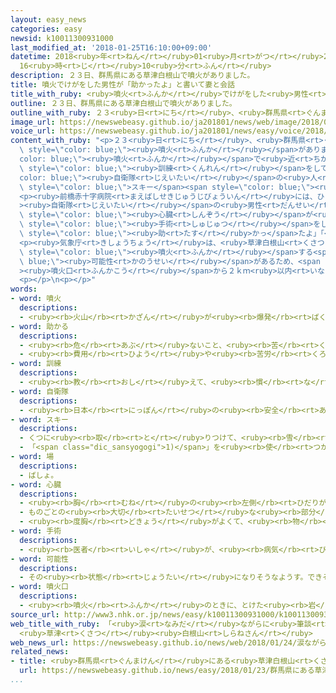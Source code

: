 ```yaml
---
layout: easy_news
categories: easy
newsid: k10011300931000
last_modified_at: '2018-01-25T16:10:00+09:00'
datetime: 2018<ruby>年<rt>ねん</rt></ruby>01<ruby>月<rt>がつ</rt></ruby>25<ruby>日<rt>にち</rt></ruby>
  16<ruby>時<rt>じ</rt></ruby>10<ruby>分<rt>ふん</rt></ruby>
description: ２３日、群馬県にある草津白根山で噴火がありました。
title: 噴火でけがをした男性が「助かったよ」と書いて妻と会話
title_with_ruby: <ruby>噴火<rt>ふんか</rt></ruby>でけがをした<ruby>男性<rt>だんせい</rt></ruby>が「<ruby>助<rt>たす</rt></ruby>かったよ」と<ruby>書<rt>か</rt></ruby>いて<ruby>妻<rt>つま</rt></ruby>と<ruby>会話<rt>かいわ</rt></ruby>
outline: ２３日、群馬県にある草津白根山で噴火がありました。
outline_with_ruby: ２３<ruby>日<rt>にち</rt></ruby>、<ruby>群馬県<rt>ぐんまけん</rt></ruby>にある<ruby>草津白根山<rt>くさつしらねさん</rt></ruby>で<ruby>噴火<rt>ふんか</rt></ruby>がありました。
image_url: https://newswebeasy.github.io/ja201801/news/web/image/2018/01/24/K10011300931_1801241801_1801241814_01_02.jpg
voice_url: https://newswebeasy.github.io/ja201801/news/easy/voice/2018/01/25/k10011300931000.mp3
content_with_ruby: "<p>２３<ruby>日<rt>にち</rt></ruby>、<ruby>群馬県<rt>ぐんまけん</rt></ruby>にある<ruby>草津白根山<rt>くさつしらねさん</rt></ruby>で<span\
  \ style=\"color: blue;\"><ruby>噴火<rt>ふんか</rt></ruby></span>がありました。この<span style=\"\
  color: blue;\"><ruby>噴火<rt>ふんか</rt></ruby></span>で<ruby>近<rt>ちか</rt></ruby>くにある<ruby>草津国際<rt>くさつこくさい</rt></ruby>スキー<ruby>場<rt>じょう</rt></ruby>には<ruby>石<rt>いし</rt></ruby>が<ruby>飛<rt>と</rt></ruby>んできて、<span\
  \ style=\"color: blue;\"><ruby>訓練<rt>くんれん</rt></ruby></span>をしていた<span style=\"\
  color: blue;\"><ruby>自衛隊<rt>じえいたい</rt></ruby></span>の<ruby>人<rt>ひと</rt></ruby>が<ruby>１人<rt>ひとり</rt></ruby><ruby>亡<rt>な</rt></ruby>くなりました。ほかにも１１<ruby>人<rt>にん</rt></ruby>がけがをしました。<span\
  \ style=\"color: blue;\">スキー</span><span style=\"color: blue;\"><ruby>場<rt>じょう</rt></ruby></span>に<ruby>落<rt>お</rt></ruby>ちていた<ruby>石<rt>いし</rt></ruby>の<ruby>中<rt>なか</rt></ruby>には<ruby>大<rt>おお</rt></ruby>きさが５０ｃｍから６０ｃｍぐらいの<ruby>石<rt>いし</rt></ruby>もありました。</p>\n\
  <p><ruby>前橋赤十字病院<rt>まえばしせきじゅうじびょういん</rt></ruby>には、ひどいけがをした<span style=\"color: blue;\"\
  ><ruby>自衛隊<rt>じえいたい</rt></ruby></span>の<ruby>男性<rt>だんせい</rt></ruby>が<ruby>運<rt>はこ</rt></ruby>ばれました。<ruby>医者<rt>いしゃ</rt></ruby>によると、<ruby>男性<rt>だんせい</rt></ruby>は<ruby>病院<rt>びょういん</rt></ruby>に<ruby>来<rt>き</rt></ruby>たときは<span\
  \ style=\"color: blue;\"><ruby>心臓<rt>しんぞう</rt></ruby></span>が<ruby>止<rt>と</rt></ruby>まりそうでした。<span\
  \ style=\"color: blue;\"><ruby>手術<rt>しゅじゅつ</rt></ruby></span>をして、<ruby>２４日<rt>にじゅうよっか</rt></ruby>の<ruby>朝<rt>あさ</rt></ruby>は、<ruby>男性<rt>だんせい</rt></ruby>は<ruby>妻<rt>つま</rt></ruby>と<ruby>紙<rt>かみ</rt></ruby>に<ruby>言葉<rt>ことば</rt></ruby>を<ruby>書<rt>か</rt></ruby>いて<ruby>会話<rt>かいわ</rt></ruby>ができるぐらい<ruby>元気<rt>げんき</rt></ruby>になりました。<ruby>男性<rt>だんせい</rt></ruby>と<ruby>妻<rt>つま</rt></ruby>は<ruby>泣<rt>な</rt></ruby>きながら「<span\
  \ style=\"color: blue;\"><ruby>助<rt>たす</rt></ruby>かっ</span>たよ」「<ruby>頑張<rt>がんば</rt></ruby>ったね」などと<ruby>書<rt>か</rt></ruby>いていました。</p>\n\
  <p><ruby>気象庁<rt>きしょうちょう</rt></ruby>は、<ruby>草津白根山<rt>くさつしらねさん</rt></ruby>ではこれからも<span\
  \ style=\"color: blue;\"><ruby>噴火<rt>ふんか</rt></ruby></span>する<span style=\"color:\
  \ blue;\"><ruby>可能性<rt>かのうせい</rt></ruby></span>があるため、<span style=\"color: blue;\"\
  ><ruby>噴火口<rt>ふんかこう</rt></ruby></span>から２ｋｍ<ruby>以内<rt>いない</rt></ruby>には<ruby>入<rt>はい</rt></ruby>らないように<ruby>言<rt>い</rt></ruby>っています。</p>\n\
  <p></p>\n<p></p>"
words:
- word: 噴火
  descriptions:
  - <ruby><rb>火山</rb><rt>かざん</rt></ruby>が<ruby><rb>爆発</rb><rt>ばくはつ</rt></ruby>して、とけた<ruby><rb>溶岩</rb><rt>ようがん</rt></ruby>や、<ruby><rb>火山灰</rb><rt>かざんばい</rt></ruby>・<ruby><rb>水蒸気</rb><rt>すいじょうき</rt></ruby>・ガスをふき<ruby><rb>出</rb><rt>だ</rt></ruby>すこと。
- word: 助かる
  descriptions:
  - <ruby><rb>危</rb><rt>あぶ</rt></ruby>ないこと、<ruby><rb>苦</rb><rt>くる</rt></ruby>しいことから、のがれる。
  - <ruby><rb>費用</rb><rt>ひよう</rt></ruby>や<ruby><rb>苦労</rb><rt>くろう</rt></ruby>が<ruby><rb>少</rb><rt>すく</rt></ruby>なくてすむ。
- word: 訓練
  descriptions:
  - <ruby><rb>教</rb><rt>おし</rt></ruby>えて、<ruby><rb>慣</rb><rt>な</rt></ruby>れさせること。また、うまくできるように<ruby><rb>練習</rb><rt>れんしゅう</rt></ruby>すること。
- word: 自衛隊
  descriptions:
  - <ruby><rb>日本</rb><rt>にっぽん</rt></ruby>の<ruby><rb>安全</rb><rt>あんぜん</rt></ruby>を<ruby><rb>守</rb><rt>まも</rt></ruby>るために、<ruby><rb>第二次世界大戦</rb><rt>だいにじせかいたいせん</rt></ruby><ruby><rb>後</rb><rt>ご</rt></ruby>に<ruby><rb>作</rb><rt>つく</rt></ruby>られた<ruby><rb>防衛組織</rb><rt>ぼうえいそしき</rt></ruby>。<ruby><rb>陸上</rb><rt>りくじょう</rt></ruby>・<ruby><rb>海上</rb><rt>かいじょう</rt></ruby>・<ruby><rb>航空</rb><rt>こうくう</rt></ruby>に<ruby><rb>分</rb><rt>わ</rt></ruby>かれる。
- word: スキー
  descriptions:
  - くつに<ruby><rb>取</rb><rt>と</rt></ruby>りつけて、<ruby><rb>雪</rb><rt>ゆき</rt></ruby>の<ruby><rb>上</rb><rt>うえ</rt></ruby>をすべる<ruby><rb>細長</rb><rt>ほそなが</rt></ruby>い<ruby><rb>板</rb><rt>いた</rt></ruby>。
  - 「<span class="dic_sansyogogi">1)</span>」を<ruby><rb>使</rb><rt>つか</rt></ruby>って<ruby><rb>雪</rb><rt>ゆき</rt></ruby>の<ruby><rb>上</rb><rt>うえ</rt></ruby>をすべるスポーツ。
- word: 場
  descriptions:
  - ばしょ。
- word: 心臓
  descriptions:
  - <ruby><rb>胸</rb><rt>むね</rt></ruby>の<ruby><rb>左側</rb><rt>ひだりがわ</rt></ruby>にあって、<ruby><rb>血液</rb><rt>けつえき</rt></ruby>を<ruby><rb>体</rb><rt>からだ</rt></ruby>じゅうに<ruby><rb>送</rb><rt>おく</rt></ruby>り<ruby><rb>出</rb><rt>だ</rt></ruby>すポンプの<ruby><rb>役目</rb><rt>やくめ</rt></ruby>をする<ruby><rb>器官</rb><rt>きかん</rt></ruby>。こぶしぐらいの<ruby><rb>大</rb><rt>おお</rt></ruby>きさで、<ruby><rb>左右</rb><rt>さゆう</rt></ruby>の<ruby><rb>心房</rb><rt>しんぼう</rt></ruby>と<ruby><rb>左右</rb><rt>さゆう</rt></ruby>の<ruby><rb>心室</rb><rt>しんしつ</rt></ruby>の<ruby><rb>四</rb><rt>よっ</rt></ruby>つの<ruby><rb>部分</rb><rt>ぶぶん</rt></ruby>からできている。
  - ものごとの<ruby><rb>大切</rb><rt>たいせつ</rt></ruby>な<ruby><rb>部分</rb><rt>ぶぶん</rt></ruby>。
  - <ruby><rb>度胸</rb><rt>どきょう</rt></ruby>がよくて、<ruby><rb>物</rb><rt>もの</rt></ruby>おじしないこと。
- word: 手術
  descriptions:
  - <ruby><rb>医者</rb><rt>いしゃ</rt></ruby>が、<ruby><rb>病気</rb><rt>びょうき</rt></ruby>や<ruby><rb>傷</rb><rt>きず</rt></ruby>のところを、<ruby><rb>切</rb><rt>き</rt></ruby>り<ruby><rb>開</rb><rt>ひら</rt></ruby>いたり<ruby><rb>切</rb><rt>き</rt></ruby>り<ruby><rb>取</rb><rt>と</rt></ruby>ったりして、<ruby><rb>治療</rb><rt>ちりょう</rt></ruby>すること。
- word: 可能性
  descriptions:
  - その<ruby><rb>状態</rb><rt>じょうたい</rt></ruby>になりそうなようす。できそうなようす。
- word: 噴火口
  descriptions:
  - <ruby><rb>噴火</rb><rt>ふんか</rt></ruby>のときに、とけた<ruby><rb>岩</rb><rt>いわ</rt></ruby>やガスなどのふき<ruby><rb>出</rb><rt>で</rt></ruby>る<ruby><rb>所</rb><rt>ところ</rt></ruby>。<ruby><rb>火口</rb><rt>かこう</rt></ruby>。
source_url: http://www3.nhk.or.jp/news/easy/k10011300931000/k10011300931000.html
web_title_with_ruby: 「<ruby>涙<rt>なみだ</rt></ruby>ながらに<ruby>筆談<rt>ひつだん</rt></ruby>」<ruby>意識<rt>いしき</rt></ruby><ruby>不明<rt>ふめい</rt></ruby>の<ruby>自衛隊員<rt>じえいたいいん</rt></ruby>が<ruby>回復<rt>かいふく</rt></ruby>
  <ruby>草津<rt>くさつ</rt></ruby><ruby>白根山<rt>しらねさん</rt></ruby>
web_news_url: https://newswebeasy.github.io/news/web/2018/01/24/涙ながらに筆談意識不明の自衛隊員が回復-草津白根山
related_news:
- title: <ruby>群馬県<rt>ぐんまけん</rt></ruby>にある<ruby>草津白根山<rt>くさつしらねさん</rt></ruby>が<ruby>噴火<rt>ふんか</rt></ruby>　<ruby>雪崩<rt>なだれ</rt></ruby>も<ruby>起<rt>お</rt></ruby>こる
  url: https://newswebeasy.github.io/news/easy/2018/01/23/群馬県にある草津白根山が噴火-雪崩も起こる
...
```

